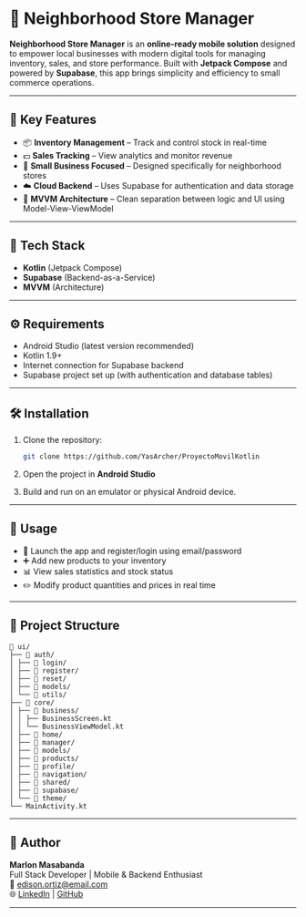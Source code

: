 # 📱 Neighborhood Store Manager

**Neighborhood Store Manager** is an **online-ready mobile solution** designed to empower local businesses with modern digital tools for managing inventory, sales, and store performance. Built with **Jetpack Compose** and powered by **Supabase**, this app brings simplicity and efficiency to small commerce operations.

---

## 🎯 Key Features

- 📦 **Inventory Management** – Track and control stock in real-time  
- 💵 **Sales Tracking** – View analytics and monitor revenue  
- 🏪 **Small Business Focused** – Designed specifically for neighborhood stores  
- ☁️ **Cloud Backend** – Uses Supabase for authentication and data storage  
- 🧠 **MVVM Architecture** – Clean separation between logic and UI using Model-View-ViewModel

---

## 🚀 Tech Stack

- **Kotlin** (Jetpack Compose)
- **Supabase** (Backend-as-a-Service)
- **MVVM** (Architecture)

---

## ⚙️ Requirements

- Android Studio (latest version recommended)
- Kotlin 1.9+
- Internet connection for Supabase backend
- Supabase project set up (with authentication and database tables)

---

## 🛠️ Installation

1. Clone the repository:
   ```bash
   git clone https://github.com/YasArcher/ProyectoMovilKotlin
   ```

2. Open the project in **Android Studio**


3. Build and run on an emulator or physical Android device.

---

## 🧪 Usage

- 📲 Launch the app and register/login using email/password
- ➕ Add new products to your inventory
- 📊 View sales statistics and stock status
- ✏️ Modify product quantities and prices in real time

---

## 📂 Project Structure

```
📁 ui/
├── 📁 auth/
│ ├── 📁 login/
│ ├── 📁 register/
│ ├── 📁 reset/
│ ├── 📁 models/
│ └── 📁 utils/
├── 📁 core/
│ ├── 📁 business/
│ │ ├── BusinessScreen.kt
│ │ └── BusinessViewModel.kt
│ ├── 📁 home/
│ ├── 📁 manager/
│ ├── 📁 models/
│ ├── 📁 products/
│ ├── 📁 profile/
│ ├── 📁 navigation/
│ ├── 📁 shared/
│ ├── 📁 supabase/
│ └── 📁 theme/
└── MainActivity.kt
```

---

## 👥 Author

**Marlon Masabanda**  
Full Stack Developer | Mobile & Backend Enthusiast  
📧 edison.ortiz@email.com  
🌐 [LinkedIn](https://www.linkedin.com/in/marlon-masabanda-6b4984239/) | [GitHub](https://github.com/YasArcher)

---
